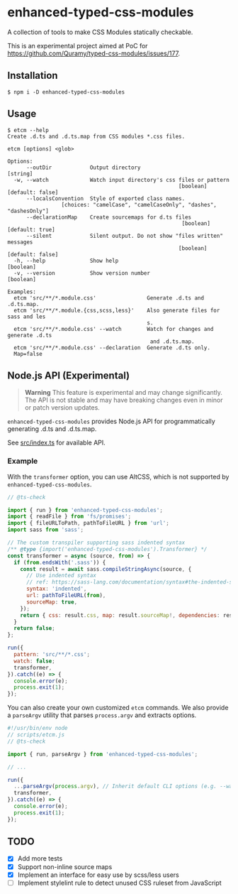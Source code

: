 # enhanced-typed-css-modules

A collection of tools to make CSS Modules statically checkable.

This is an experimental project aimed at PoC for https://github.com/Quramy/typed-css-modules/issues/177.

## Installation

```console
$ npm i -D enhanced-typed-css-modules
```

## Usage

```console
$ etcm --help
Create .d.ts and .d.ts.map from CSS modules *.css files.

etcm [options] <glob>

Options:
      --outDir            Output directory                              [string]
  -w, --watch             Watch input directory's css files or pattern
                                                      [boolean] [default: false]
      --localsConvention  Style of exported class names.
                 [choices: "camelCase", "camelCaseOnly", "dashes", "dashesOnly"]
      --declarationMap    Create sourcemaps for d.ts files
                                                       [boolean] [default: true]
      --silent            Silent output. Do not show "files written" messages
                                                      [boolean] [default: false]
  -h, --help              Show help                                    [boolean]
  -v, --version           Show version number                          [boolean]

Examples:
  etcm 'src/**/*.module.css'                Generate .d.ts and .d.ts.map.
  etcm 'src/**/*.module.{css,scss,less}'    Also generate files for sass and les
                                            s.
  etcm 'src/**/*.module.css' --watch        Watch for changes and generate .d.ts
                                             and .d.ts.map.
  etcm 'src/**/*.module.css' --declaration  Generate .d.ts only.
  Map=false
```

## Node.js API (Experimental)

> **Warning**
> This feature is experimental and may change significantly. The API is not stable and may have breaking changes even in minor or patch version updates.

`enhanced-typed-css-modules` provides Node.js API for programmatically generating .d.ts and .d.ts.map.

See [src/index.ts](https://github.com/mizdra/enhanced-typed-css-modules/blob/main/src/index.ts) for available API.

### Example

With the `transformer` option, you can use AltCSS, which is not supported by `enhanced-typed-css-modules`.

```javascript
// @ts-check

import { run } from 'enhanced-typed-css-modules';
import { readFile } from 'fs/promises';
import { fileURLToPath, pathToFileURL } from 'url';
import sass from 'sass';

// The custom transpiler supporting sass indented syntax
/** @type {import('enhanced-typed-css-modules').Transformer} */
const transformer = async (source, from) => {
  if (from.endsWith('.sass')) {
    const result = await sass.compileStringAsync(source, {
      // Use indented syntax
      // ref: https://sass-lang.com/documentation/syntax#the-indented-syntax
      syntax: 'indented',
      url: pathToFileURL(from),
      sourceMap: true,
    });
    return { css: result.css, map: result.sourceMap!, dependencies: result.loadedUrls };
  }
  return false;
};

run({
  pattern: 'src/**/*.css';
  watch: false;
  transformer,
}).catch((e) => {
  console.error(e);
  process.exit(1);
});
```

You can also create your own customized `etcm` commands. We also provide a `parseArgv` utility that parses `process.argv` and extracts options.

```javascript
#!/usr/bin/env node
// scripts/etcm.js
// @ts-check

import { run, parseArgv } from 'enhanced-typed-css-modules';

// ...

run({
  ...parseArgv(process.argv), // Inherit default CLI options (e.g. --watch)
  transformer,
}).catch((e) => {
  console.error(e);
  process.exit(1);
});
```

## TODO

- [x] Add more tests
- [x] Support non-inline source maps
- [x] Implement an interface for easy use by scss/less users
- [ ] Implement stylelint rule to detect unused CSS ruleset from JavaScript
